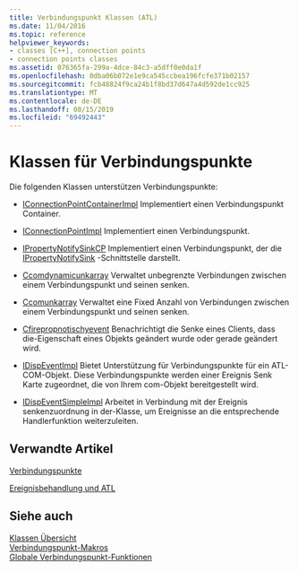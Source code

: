 ```yaml
---
title: Verbindungspunkt Klassen (ATL)
ms.date: 11/04/2016
ms.topic: reference
helpviewer_keywords:
- classes [C++], connection points
- connection points classes
ms.assetid: 076365fa-299a-4dce-84c3-a5dff0e0da1f
ms.openlocfilehash: 0dba06b072e1e9ca545ccbea196fcfe371b02157
ms.sourcegitcommit: fcb48824f9ca24b1f8bd37d647a4d592de1cc925
ms.translationtype: MT
ms.contentlocale: de-DE
ms.lasthandoff: 08/15/2019
ms.locfileid: "69492443"
---
```

# <a name="connection-points-classes"></a>Klassen für Verbindungspunkte

Die folgenden Klassen unterstützen Verbindungspunkte:

- [IConnectionPointContainerImpl](../atl/reference/iconnectionpointcontainerimpl-class.md) Implementiert einen Verbindungspunkt Container.

- [IConnectionPointImpl](../atl/reference/iconnectionpointimpl-class.md) Implementiert einen Verbindungspunkt.

- [IPropertyNotifySinkCP](../atl/reference/ipropertynotifysinkcp-class.md) Implementiert einen Verbindungspunkt, der die [IPropertyNotifySink](/windows/win32/api/ocidl/nn-ocidl-ipropertynotifysink) -Schnittstelle darstellt.

- [Ccomdynamicunkarray](../atl/reference/ccomdynamicunkarray-class.md) Verwaltet unbegrenzte Verbindungen zwischen einem Verbindungspunkt und seinen senken.

- [Ccomunkarray](../atl/reference/ccomunkarray-class.md) Verwaltet eine Fixed Anzahl von Verbindungen zwischen einem Verbindungspunkt und seinen senken.

- [Cfirepropnotischyevent](../atl/reference/cfirepropnotifyevent-class.md) Benachrichtigt die Senke eines Clients, dass die-Eigenschaft eines Objekts geändert wurde oder gerade geändert wird.

- [IDispEventImpl](../atl/reference/idispeventimpl-class.md) Bietet Unterstützung für Verbindungspunkte für ein ATL-COM-Objekt. Diese Verbindungspunkte werden einer Ereignis Senk Karte zugeordnet, die von Ihrem com-Objekt bereitgestellt wird.

- [IDispEventSimpleImpl](../atl/reference/idispeventsimpleimpl-class.md) Arbeitet in Verbindung mit der Ereignis senkenzuordnung in der-Klasse, um Ereignisse an die entsprechende Handlerfunktion weiterzuleiten.

## <a name="related-articles"></a>Verwandte Artikel

[Verbindungspunkte](../atl/atl-connection-points.md)

[Ereignisbehandlung und ATL](../atl/event-handling-and-atl.md)

## <a name="see-also"></a>Siehe auch

[Klassen Übersicht](../atl/atl-class-overview.md)<br/>
[Verbindungspunkt-Makros](../atl/reference/connection-point-macros.md)<br/>
[Globale Verbindungspunkt-Funktionen](../atl/reference/connection-point-global-functions.md)
